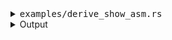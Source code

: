 <details><summary><tt>examples/derive_show_asm.rs</tt></summary>

```no_run
//! Parsing snippet from cargo-show-asm
//! Derive + typed fallback + external both with and without name

use bpaf::{construct, long, Bpaf, Parser, ShellComp};
use std::{convert::Infallible, path::PathBuf};

#[derive(Clone, Debug, Bpaf)]
#[bpaf(options("asm"))] // derives cargo helper for cargo-asm
#[allow(clippy::struct_excessive_bools)]
pub struct Options {
    #[bpaf(external(parse_manifest_path))]
    pub manifest_path: PathBuf,
    /// Custom target directory for generated artifacts
    #[bpaf(argument("DIR"))]
    pub target_dir: Option<PathBuf>,
    /// Package to use if ambigous
    #[bpaf(long, short, argument("SPEC"))]
    pub package: Option<String>,
    #[bpaf(external, optional)]
    pub focus: Option<Focus>,
    /// Produce a build plan instead of actually building
    pub dry: bool,
    /// Requires Cargo.lock and cache are up to date
    pub frozen: bool,
    /// Requires Cargo.lock is up to date
    pub locked: bool,
    /// Run without accessing the network
    pub offline: bool,
    #[bpaf(external)]
    pub format: Format,
    #[bpaf(external, fallback(Syntax::Intel))]
    pub syntax: Syntax,
    #[bpaf(external)]
    pub selected_function: SelectedFunction,
}

#[derive(Debug, Clone, Bpaf)]
/// Item to pick from the output
pub struct SelectedFunction {
    /// Complete or partial function name to filter
    #[bpaf(positional("FUNCTION"))]
    pub function: Option<String>,
    /// Select nth item from a filtered list
    #[bpaf(positional("INDEX"), fallback(0))]
    pub nth: usize,
}

fn parse_manifest_path() -> impl Parser<PathBuf> {
    long("manifest-path")
        .help("Path to Cargo.toml")
        .argument::<PathBuf>("PATH")
        .complete_shell(ShellComp::File {
            mask: Some("*.toml"),
        })
        .parse(|p| {
            // cargo-metadata wants to see
            if p.is_absolute() {
                Ok(p)
            } else {
                std::env::current_dir()
                    .map(|d| d.join(p))
                    .and_then(|full_path| full_path.canonicalize())
            }
        })
        .fallback_with(|| std::env::current_dir().map(|x| x.join("Cargo.toml")))
}

#[derive(Debug, Clone, Bpaf)]
/// How to render output
pub struct Format {
    /// Print interleaved Rust code
    pub rust: bool,

    #[bpaf(external(color_detection))]
    pub color: bool,

    /// include full demangled name instead of just prefix
    pub full_name: bool,
}

#[derive(Debug, Clone, Bpaf)]
/// Pick output type
///
/// included help
///
///
/// Extended help
pub enum Syntax {
    /// Generate assembly using Intel style
    Intel,
    /// Generate assembly using AT&T style
    Att,
}

fn color_detection() -> impl Parser<bool> {
    let yes = long("color")
        .help("Enable color highlighting")
        .req_flag(true);
    let no = long("no-color")
        .help("Disable color highlighting")
        .req_flag(false);
    construct!([yes, no]).fallback_with::<_, Infallible>(|| {
        // we can call for supports-color crate here
        Ok(true)
    })
}

fn comp_examples(prefix: &String) -> Vec<(String, Option<String>)> {
    // in the actual app we can ask cargo-metadata for this info
    let examples = ["derive_show_asm", "coreutils", "comonad"];
    examples
        .iter()
        .filter_map(|e| {
            if e.starts_with(prefix) {
                Some((e.to_string(), None))
            } else {
                None
            }
        })
        .collect()
}

#[derive(Debug, Clone, Bpaf)]
/// Select artifact to use for analysis
///
/// Only one is valid
pub enum Focus {
    /// Show results from library code
    Lib,

    Test(
        /// Show results from a test
        #[bpaf(long("test"), argument("TEST"))]
        String,
    ),

    Bench(
        /// Show results from a benchmark
        #[bpaf(long("bench"), argument("BENCH"))]
        String,
    ),

    Example(
        /// Show results from an example
        #[bpaf(long("example"), argument("EXAMPLE"), complete(comp_examples))]
        String,
    ),

    Bin(
        /// Show results from a binary
        #[bpaf(long("bin"), argument("BIN"))]
        String,
    ),
}

fn main() {
    println!("{:#?}", options().run());
}

```

</details>

<details><summary>Output</summary>

Example defines this parser


<div class='bpaf-doc'>
$ app --help<br>
<p><b>Usage</b>: <tt><b>app</b></tt> [<tt><b>--manifest-path</b></tt>=<tt><i>PATH</i></tt>] [<tt><b>--target-dir</b></tt>=<tt><i>DIR</i></tt>] [<tt><b>-p</b></tt>=<tt><i>SPEC</i></tt>] [<tt><b>--lib</b></tt> | <tt><b>--test</b></tt>=<tt><i>TEST</i></tt> | <tt><b>--bench</b></tt>=<tt><i>BENCH</i></tt> | <tt><b>--example</b></tt>=<tt><i>EXAMPLE</i></tt> | <tt><b>--bin</b></tt>=<tt><i>BIN</i></tt>] [<tt><b>--dry</b></tt>] [<tt><b>--frozen</b></tt>] [<tt><b>--locked</b></tt>] [<tt><b>--offline</b></tt>] [<tt><b>--rust</b></tt>] [<tt><b>--color</b></tt> | <tt><b>--no-color</b></tt>] [<tt><b>--full-name</b></tt>] [<tt><b>--intel</b></tt> | <tt><b>--att</b></tt>] [<tt><i>FUNCTION</i></tt>] [<tt><i>INDEX</i></tt>]</p><p><div>
<b>Select artifact to use for analysis</b><p> Only one is valid</p></div><dl><dt><tt><b>    --lib</b></tt></dt>
<dd>Show results from library code</dd>
<dt><tt><b>    --test</b></tt>=<tt><i>TEST</i></tt></dt>
<dd>Show results from a test</dd>
<dt><tt><b>    --bench</b></tt>=<tt><i>BENCH</i></tt></dt>
<dd>Show results from a benchmark</dd>
<dt><tt><b>    --example</b></tt>=<tt><i>EXAMPLE</i></tt></dt>
<dd>Show results from an example</dd>
<dt><tt><b>    --bin</b></tt>=<tt><i>BIN</i></tt></dt>
<dd>Show results from a binary</dd>
</dl>
</p><p><div>
<b>How to render output</b></div><dl><dt><tt><b>    --rust</b></tt></dt>
<dd>Print interleaved Rust code</dd>
<dt><tt><b>    --color</b></tt></dt>
<dd>Enable color highlighting</dd>
<dt><tt><b>    --no-color</b></tt></dt>
<dd>Disable color highlighting</dd>
<dt><tt><b>    --full-name</b></tt></dt>
<dd>include full demangled name instead of just prefix</dd>
</dl>
</p><p><div>
<b>Pick output type</b><p> included help</p></div><dl><dt><tt><b>    --intel</b></tt></dt>
<dd>Generate assembly using Intel style</dd>
<dt><tt><b>    --att</b></tt></dt>
<dd>Generate assembly using AT&T style</dd>
</dl>
</p><p><div>
<b>Item to pick from the output</b></div><dl><dt><tt><i>FUNCTION</i></tt></dt>
<dd>Complete or partial function name to filter</dd>
<dt><tt><i>INDEX</i></tt></dt>
<dd>Select nth item from a filtered list</dd>
</dl>
</p><p><div>
<b>Available options:</b></div><dl><dt><tt><b>    --manifest-path</b></tt>=<tt><i>PATH</i></tt></dt>
<dd>Path to Cargo.toml</dd>
<dt><tt><b>    --target-dir</b></tt>=<tt><i>DIR</i></tt></dt>
<dd>Custom target directory for generated artifacts</dd>
<dt><tt><b>-p</b></tt>, <tt><b>--package</b></tt>=<tt><i>SPEC</i></tt></dt>
<dd>Package to use if ambigous</dd>
<dt><tt><b>    --dry</b></tt></dt>
<dd>Produce a build plan instead of actually building</dd>
<dt><tt><b>    --frozen</b></tt></dt>
<dd>Requires Cargo.lock and cache are up to date</dd>
<dt><tt><b>    --locked</b></tt></dt>
<dd>Requires Cargo.lock is up to date</dd>
<dt><tt><b>    --offline</b></tt></dt>
<dd>Run without accessing the network</dd>
<dt><tt><b>-h</b></tt>, <tt><b>--help</b></tt></dt>
<dd>Prints help information</dd>
</dl>
</p>
<style>
div.bpaf-doc {
    padding: 14px;
    background-color:var(--code-block-background-color);
    font-family: mono;
    margin-bottom: 0.75em;
}
div.bpaf-doc dt { margin-left: 1em; }
div.bpaf-doc dd { margin-left: 3em; }
div.bpaf-doc dl { margin-top: 0; padding-left: 1em; }
div.bpaf-doc  { padding-left: 1em; }
</style>
</div>


By default completion system lists all possible cases


<pre>
% derive_show_asm \t
% derive_show_asm
--manifest-path=PATH     -- Path to Cargo.toml
--target-dir=DIR         -- Custom target directory for generated artifacts
--package=SPEC           -- Package to use if ambigous
--dry                    -- Produce a build plan instead of actually building
--frozen                 -- Requires Cargo.lock and cache are up to date
--locked                 -- Requires Cargo.lock is up to date
--offline                -- Run without accessing the network
Select artifact to use for analysis
--lib                    -- Show results from library code
--test=TEST              -- Show results from a test
--bench=BENCH            -- Show results from a benchmark
--example=EXAMPLE        -- Show results from an example
--bin=BIN                -- Show results from a binary
How to render output
--rust                   -- Print interleaved Rust code
--color                  -- Enable color highlighting
--no-color               -- Disable color highlighting
--full-name              -- include full demangled name instead of just prefix
Pick output type
--intel                  -- Generate assembly using Intel style
--att                    -- Generate assembly using AT&T style
Item to pick from the output
FUNCTION: Complete or partial function name to filter
</pre>


But when user tries to complete example name - it only lists examples produced by
`comp_examples` function


<pre>
% derive_show_asm --example \t
% derive_show_asm --example
Select artifact to use for analysis
EXAMPLE: Show results from an example
derive_show_asm
coreutils
comonad
</pre>


And completes the full name when user gives enough information


<pre>
% derive_show_asm --example cor\t
% derive_show_asm --example coreutils
</pre>

</details>